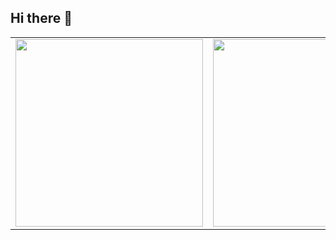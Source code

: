 ## Hi there 👋

<!--
**millionsouls/millionsouls** is a ✨ _special_ ✨ repository because its `README.md` (this file) appears on your GitHub profile.

Here are some ideas to get you started:

- 🔭 I’m currently working on ...
- 🌱 I’m currently learning ...
- 👯 I’m looking to collaborate on ...
- 🤔 I’m looking for help with ...
- 💬 Ask me about ...
- 📫 How to reach me: ...
- 😄 Pronouns: ...
- ⚡ Fun fact: ...
-->

<table>
  <tr>
    <td>
      <img src="https://github-readme-stats.vercel.app/api/top-langs/?username=millionsouls&layout=compact&size_weight=0.5&count_weight=0.5&langs_count=8&hide=html,css" width="300"/>
    </td>
    <td>
      <img src="https://media.tenor.com/m/0ygiqFaX-ssAAAAC/bongo-cat-typing.gif" width="300"/>
    </td>
  </tr>
</table>
